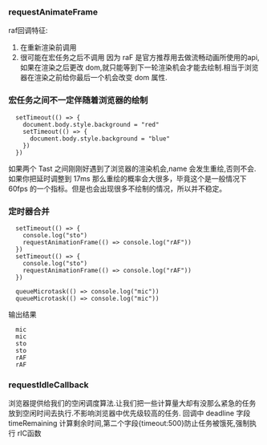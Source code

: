 ### requestAnimateFrame 
  raf回调特征:
  1. 在重新渲染前调用
  2. 很可能在宏任务之后不调用
  因为 raF 是官方推荐用去做流畅动画所使用的api,如果在渲染之后更改 dom,就只能等到下一轮渲染机会才能去绘制.相当于浏览器在渲染之前给你最后一个机会改变 dom 属性.

### 宏任务之间不一定伴随着浏览器的绘制 
  ```
    setTimeout(() => {
      document.body.style.background = "red"
      setTimeout(() => {
        document.body.style.background = "blue"
      })
    })
  ```
  如果两个 Tast 之间刚刚好遇到了浏览器的渲染机会,name 会发生重绘,否则不会.如果你把延时调整到 17ms 那么重绘的概率会大很多，毕竟这个是一般情况下 60fps 的一个指标。但是也会出现很多不绘制的情况，所以并不稳定。
### 定时器合并
  ```
    setTimeout(() => {
      console.log("sto")
      requestAnimationFrame(() => console.log("rAF"))
    })
    setTimeout(() => {
      console.log("sto")
      requestAnimationFrame(() => console.log("rAF"))
    })

    queueMicrotask(() => console.log("mic"))
    queueMicrotask(() => console.log("mic"))

  ```
  输出结果
  ```
    mic
    mic
    sto
    sto
    rAF
    rAF

  ```
### requestIdleCallback
浏览器提供给我们的空闲调度算法.让我们把一些计算量大却有没那么紧急的任务放到空闲时间去执行.不影响浏览器中优先级较高的任务.
回调中 deadline 字段 timeRemaining 计算剩余时间,第二个字段{timeout:500}防止任务被饿死,强制执行 rIC函数

